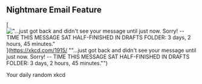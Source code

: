 ## Nightmare Email Feature
[!["...just got back and didn't see your message until just now. Sorry! -- TIME THIS MESSAGE SAT HALF-FINISHED IN DRAFTS FOLDER: 3 days, 2 hours, 45 minutes."](https://imgs.xkcd.com/comics/nightmare_email_feature.png)](https://xkcd.com/1915/ ""...just got back and didn't see your message until just now. Sorry! -- TIME THIS MESSAGE SAT HALF-FINISHED IN DRAFTS FOLDER: 3 days, 2 hours, 45 minutes."")

Your daily random xkcd
